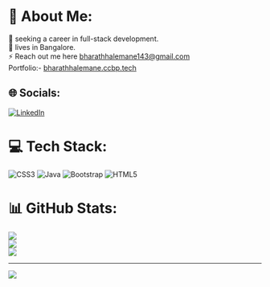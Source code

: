 # 💫 About Me:
🔭 seeking a career in full-stack development.<br>👯 lives in Bangalore.<br>⚡ Reach out me here bharathhalemane143@gmail.com 
<br/>Portfolio:- [bharathhalemane.ccbp.tech](https://bharathhalemane.ccbp.tech/)


## 🌐 Socials:
[![LinkedIn](https://img.shields.io/badge/LinkedIn-%230077B5.svg?logo=linkedin&logoColor=white)](https://linkedin.com/in/@BharathHalemane) 

# 💻 Tech Stack:
![CSS3](https://img.shields.io/badge/css3-%231572B6.svg?style=plastic&logo=css3&logoColor=white) ![Java](https://img.shields.io/badge/java-%23ED8B00.svg?style=plastic&logo=openjdk&logoColor=white) ![Bootstrap](https://img.shields.io/badge/bootstrap-%238511FA.svg?style=plastic&logo=bootstrap&logoColor=white) ![HTML5](https://img.shields.io/badge/html5-%23E34F26.svg?style=plastic&logo=html5&logoColor=white)
# 📊 GitHub Stats:
![](https://github-readme-stats.vercel.app/api?username=bharathhalemane&theme=dark&hide_border=false&include_all_commits=false&count_private=false)<br/>
![](https://github-readme-streak-stats.herokuapp.com/?user=bharathhalemane&theme=dark&hide_border=false)<br/>
![](https://github-readme-stats.vercel.app/api/top-langs/?username=bharathhalemane&theme=dark&hide_border=false&include_all_commits=false&count_private=false&layout=compact)

---
[![](https://visitcount.itsvg.in/api?id=bharathhalemane&icon=0&color=0)](https://visitcount.itsvg.in)

<!-- Proudly created with GPRM ( https://gprm.itsvg.in ) -->
